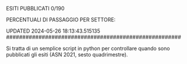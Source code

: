 ESITI PUBBLICATI 0/190 

PERCENTUALI DI PASSAGGIO PER SETTORE:

UPDATED 2024-05-26 18:13:43.515135
###################################################### 

Si tratta di un semplice script in python per controllare quando sono pubblicati gli esiti (ASN 2021, sesto quadrimestre).

